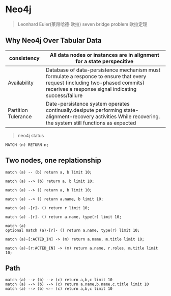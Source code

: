 # Neo4j

> Leonhard Euler(莱昂哈德·欧拉)
> seven bridge problem
> 欧拉定理

## Why Neo4j Over Tabular Data 

| consistency | All data nodes or instances are in alignment for a state perspecitive |
| ------------ | --------------------------- |
| Availability  | Database of data-persistence mechanism must formulate a responce to ensure that every request (including two-phased commits) recerives a response signal indicating success/failure |
| Partition Tulerance              | Date-persistence system operates continually.desipute performing state-alignment-recovery activities While recovering. the system still functions as expected           |

> neo4j status

```cypher
MATCH (n) RETURN n;
```

## Two nodes, one replationship

```cypher
match (a) -- (b) return a, b limit 10;
```

```cypher
match (a) --> (b) return a, b limit 10;
```

```cypher
match (a) --> () return a, b limit 10;
```

```cypher
match (a) --> () return a.name, b limit 10;
```

```cypher
match (a) -[r]- () return r limit 10;
```

```cypher
match (a) -[r]- () return a.name, type(r) limit 10;
```

```cypher
match (a) 
optional match (a)-[r]- () return a.name, type(r) limit 10;
```

```cypher
match (a)-[:ACTED_IN] -> (m) return a.name, m.title limit 10;
```

```cypher
match (a)-[r:ACTED_IN] -> (m) return a.name, r.roles, m.title limit 10;
```

## Path
```cypher
match (a) --> (b) --> (c) return a,b,c limit 10
match (a) --> (b) --> (c) return a.name,b.name,c.title limit 10
match (a) --> (b) <-- (c) return a,b,c limit 10
```


